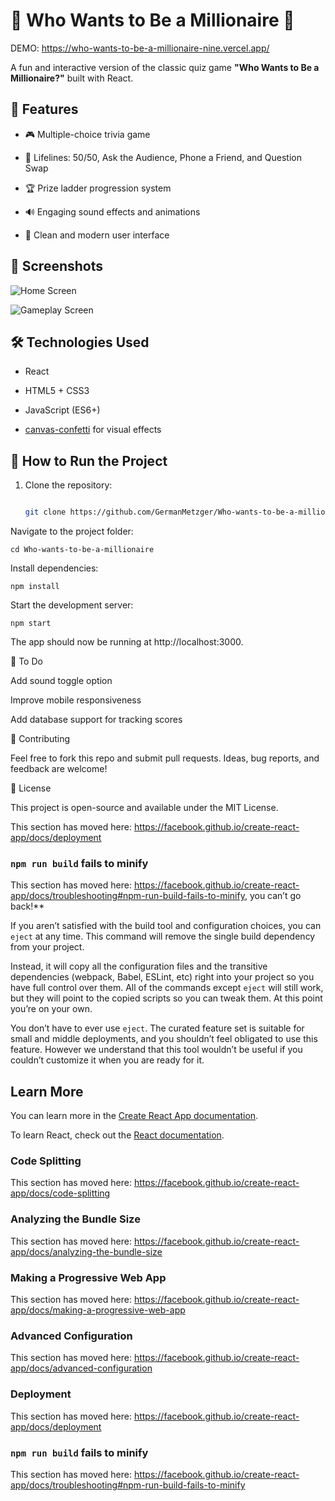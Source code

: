 # 🧠 Who Wants to Be a Millionaire 🎉

DEMO: https://who-wants-to-be-a-millionaire-nine.vercel.app/


A fun and interactive version of the classic quiz game **"Who Wants to Be a Millionaire?"** built with React.



## 🚀 Features



- 🎮 Multiple-choice trivia game

- 🧩 Lifelines: 50/50, Ask the Audience, Phone a Friend, and Question Swap

- 🏆 Prize ladder progression system

- 🔊 Engaging sound effects and animations

- 🎨 Clean and modern user interface



## 📸 Screenshots



<!-- You can add your images inside a folder like /assets and link them below -->

![Home Screen](https://github.com/user-attachments/assets/93dfbbf0-f888-4d8a-94a1-9b9dab23b96e)















![Gameplay Screen](https://github.com/user-attachments/assets/09fb7776-a069-4c71-82de-7d8dc31c4aab)

## 🛠️ Technologies Used



- React

- HTML5 + CSS3

- JavaScript (ES6+)

- [canvas-confetti](https://github.com/catdad/canvas-confetti) for visual effects



## 📂 How to Run the Project



1. Clone the repository:

   ```bash
   
   git clone https://github.com/GermanMetzger/Who-wants-to-be-a-millionaire.git
   
Navigate to the project folder:

    cd Who-wants-to-be-a-millionaire

Install dependencies:

    npm install

Start the development server:

    npm start


The app should now be running at http://localhost:3000.

📌 To Do



Add sound toggle option



Improve mobile responsiveness


Add database support for tracking scores



🙌 Contributing



Feel free to fork this repo and submit pull requests. Ideas, bug reports, and feedback are welcome!

📄 License



This project is open-source and available under the MIT License.

This section has moved here: https://facebook.github.io/create-react-app/docs/deployment



### `npm run build` fails to minify



This section has moved here: https://facebook.github.io/create-react-app/docs/troubleshooting#npm-run-build-fails-to-minify, you can’t go back!**

If you aren’t satisfied with the build tool and configuration choices, you can `eject` at any time. This command will remove the single build dependency from your project.

Instead, it will copy all the configuration files and the transitive dependencies (webpack, Babel, ESLint, etc) right into your project so you have full control over them. All of the commands except `eject` will still work, but they will point to the copied scripts so you can tweak them. At this point you’re on your own.

You don’t have to ever use `eject`. The curated feature set is suitable for small and middle deployments, and you shouldn’t feel obligated to use this feature. However we understand that this tool wouldn’t be useful if you couldn’t customize it when you are ready for it.

## Learn More

You can learn more in the [Create React App documentation](https://facebook.github.io/create-react-app/docs/getting-started).

To learn React, check out the [React documentation](https://reactjs.org/).

### Code Splitting

This section has moved here: https://facebook.github.io/create-react-app/docs/code-splitting

### Analyzing the Bundle Size

This section has moved here: https://facebook.github.io/create-react-app/docs/analyzing-the-bundle-size

### Making a Progressive Web App

This section has moved here: https://facebook.github.io/create-react-app/docs/making-a-progressive-web-app

### Advanced Configuration

This section has moved here: https://facebook.github.io/create-react-app/docs/advanced-configuration

### Deployment

This section has moved here: https://facebook.github.io/create-react-app/docs/deployment

### `npm run build` fails to minify

This section has moved here: https://facebook.github.io/create-react-app/docs/troubleshooting#npm-run-build-fails-to-minify
